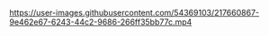 


https://user-images.githubusercontent.com/54369103/217660867-9e462e67-6243-44c2-9686-266ff35bb77c.mp4

